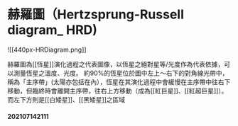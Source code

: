 # 赫羅圖（Hertzsprung-Russell diagram_ HRD)

![[440px-HRDiagram.png]]


赫羅圖為[[恆星]]演化過程之代表圖像，以恆星之絕對星等/光度作為代表依據，可以測量恆星之溫度、光度。
約90%的恆星位於圖中左上～右下的對角線光帶中，稱為「主序帶」(太陽亦包括在內），恆星在其演化過程中會緩慢在主序帶中往右下移動，但臨終時會離開主序帶，往右上方移動（成為[[紅巨星]]、[[紅超巨星]]）。而左下方則是[[白矮星]]、[[黑矮星]]之區域

#### 202107142111


   

